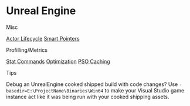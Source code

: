 # Unreal Engine

Misc

[Actor Lifecycle](https://docs.unrealengine.com/5.3/en-US/unreal-engine-actor-lifecycle/)
[Smart Pointers](https://docs.unrealengine.com/5.3/en-US/smart-pointers-in-unreal-engine/)

Profilling/Metrics

[Stat Commands](https://www.tomlooman.com/unreal-engine-profiling-stat-commands/)
[Optimization](https://www.tomlooman.com/unrealengine-optimization-talk/)
[PSO Caching](https://www.tomlooman.com/psocaching-unreal-engine/)

Tips

Debug an UnrealEngine cooked shipped build with code changes?
Use `-basedir=E:\ProjectName\Binaries\Win64` to make your Visual Studio game instance act like it was being run with your cooked shipping assets.